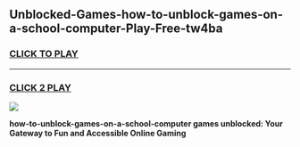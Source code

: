 
## Unblocked-Games-how-to-unblock-games-on-a-school-computer-Play-Free-tw4ba
<h3>
<a href="https://premium76.site?title=how-to-unblock-games-on-a-school-computer&ref=18A">CLICK TO PLAY</a></h3>
<hr>

<h3>
<a href="https://premium76.site?title=how-to-unblock-games-on-a-school-computer&ref=18A">CLICK 2 PLAY</a>
  
</h3>

<a href="https://premium76.site?title=how-to-unblock-games-on-a-school-computer&ref=18A"><img src="https://clearcache.store/games.png"></a>


**how-to-unblock-games-on-a-school-computer games unblocked: Your Gateway to Fun and Accessible Online Gaming**
